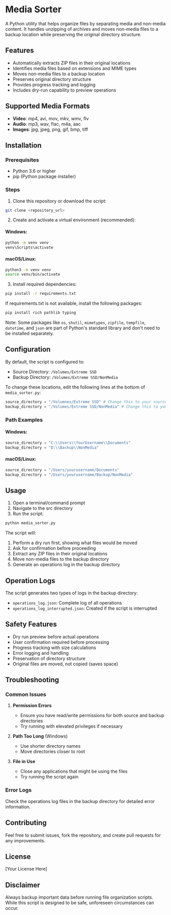 # Media Sorter

A Python utility that helps organize files by separating media and non-media content. It handles unzipping of archives and moves non-media files to a backup location while preserving the original directory structure.

## Features

- Automatically extracts ZIP files in their original locations
- Identifies media files based on extensions and MIME types
- Moves non-media files to a backup location
- Preserves original directory structure
- Provides progress tracking and logging
- Includes dry-run capability to preview operations

## Supported Media Formats

- **Video**: mp4, avi, mov, mkv, wmv, flv
- **Audio**: mp3, wav, flac, m4a, aac
- **Images**: jpg, jpeg, png, gif, bmp, tiff

## Installation

### Prerequisites

- Python 3.6 or higher
- pip (Python package installer)

### Steps

1. Clone this repository or download the script:

```bash
git clone <repository_url>
```

2. Create and activate a virtual environment (recommended):

#### Windows:

```bash
python -m venv venv
venv\Scripts\activate
```

#### macOS/Linux:

```bash
python3 -m venv venv
source venv/bin/activate
```

3. Install required dependencies:

```bash
pip install -r requirements.txt
```

If requirements.txt is not available, install the following packages:

```bash
pip install rich pathlib typing
```

Note: Some packages like `os`, `shutil`, `mimetypes`, `zipfile`, `tempfile`, `datetime`, and `json` are part of Python's standard library and don't need to be installed separately.

## Configuration

By default, the script is configured to:

- Source Directory: `/Volumes/Extreme SSD`
- Backup Directory: `/Volumes/Extreme SSD/NonMedia`

To change these locations, edit the following lines at the bottom of `media_sorter.py`:

```python
source_directory = "/Volumnes/Extreme SSD" # Change this to your source directory
backup_directory = "/Volumes/Extreme SSD/NonMedia" # Change this to your backup directory
```

### Path Examples

#### Windows:

```python
source_directory = "C:\\Users\\YourUsername\\Documents"
backup_directory = "D:\\Backup\\NonMedia"
```

#### macOS/Linux:

```python
source_directory = "/Users/yourusername/Documents"
backup_directory = "/Users/yourusername/Backup/NonMedia"
```

## Usage

1. Open a terminal/command prompt
2. Navigate to the src directory
3. Run the script:

```bash
python media_sorter.py
```

The script will:

1. Perform a dry run first, showing what files would be moved
2. Ask for confirmation before proceeding
3. Extract any ZIP files in their original locations
4. Move non-media files to the backup directory
5. Generate an operations log in the backup directory

## Operation Logs

The script generates two types of logs in the backup directory:

- `operations_log.json`: Complete log of all operations
- `operations_log_interrupted.json`: Created if the script is interrupted

## Safety Features

- Dry run preview before actual operations
- User confirmation required before processing
- Progress tracking with size calculations
- Error logging and handling
- Preservation of directory structure
- Original files are moved, not copied (saves space)

## Troubleshooting

### Common Issues

1. **Permission Errors**

   - Ensure you have read/write permissions for both source and backup directories
   - Try running with elevated privileges if necessary

2. **Path Too Long** (Windows)

   - Use shorter directory names
   - Move directories closer to root

3. **File in Use**
   - Close any applications that might be using the files
   - Try running the script again

### Error Logs

Check the operations log files in the backup directory for detailed error information.

## Contributing

Feel free to submit issues, fork the repository, and create pull requests for any improvements.

## License

[Your License Here]

## Disclaimer

Always backup important data before running file organization scripts. While this script is designed to be safe, unforeseen circumstances can occur.
